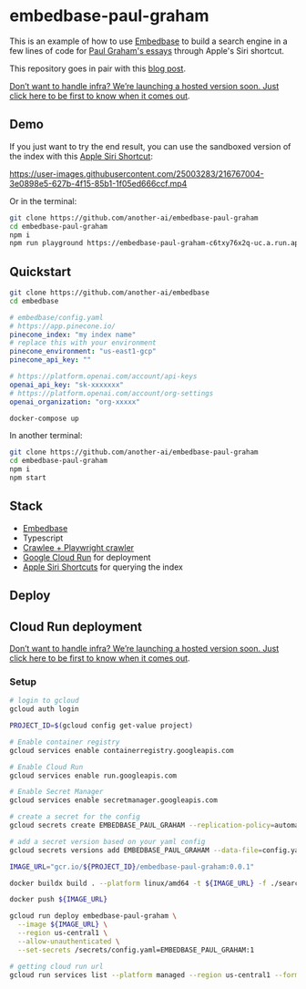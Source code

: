 # embedbase-paul-graham

This is an example of how to use [Embedbase](https://github.com/another-ai/embedbase) to build a search engine in a few lines of code for [Paul Graham's essays](http://www.paulgraham.com/articles.html) through Apple's Siri shortcut.

This repository goes in pair with this [blog post](https://louis030195.medium.com/search-paul-graham-essays-with-siri-building-an-embedding-powered-product-in-few-lines-of-code-c578b43d741).

[Don’t want to handle infra? We’re launching a hosted version soon. Just click here to be first to know when it comes out](https://embedbase.anotherai.co).


## Demo

If you just want to try the end result, you can use the sandboxed version of the index with this [Apple Siri Shortcut](https://www.icloud.com/shortcuts/70b62f88a59643bbad8ef9cb3483533f):


https://user-images.githubusercontent.com/25003283/216767004-3e0898e5-627b-4f15-85b1-1f05ed666ccf.mp4



Or in the terminal:

```bash
git clone https://github.com/another-ai/embedbase-paul-graham
cd embedbase-paul-graham
npm i
npm run playground https://embedbase-paul-graham-c6txy76x2q-uc.a.run.app
```

## Quickstart


```bash
git clone https://github.com/another-ai/embedbase
cd embedbase
```

```yaml
# embedbase/config.yaml
# https://app.pinecone.io/
pinecone_index: "my index name"
# replace this with your environment
pinecone_environment: "us-east1-gcp"
pinecone_api_key: ""

# https://platform.openai.com/account/api-keys
openai_api_key: "sk-xxxxxxx"
# https://platform.openai.com/account/org-settings
openai_organization: "org-xxxxx"
```

```bash
docker-compose up
```

In another terminal:

```bash
git clone https://github.com/another-ai/embedbase-paul-graham
cd embedbase-paul-graham
npm i
npm start
```

## Stack

- [Embedbase](https://github.com/another-ai/embedbase)
- Typescript
- [Crawlee + Playwright crawler](https://crawlee.dev/docs/examples/playwright-crawler)
- [Google Cloud Run](https://cloud.google.com/run) for deployment
- [Apple Siri Shortcuts](https://www.icloud.com/shortcuts/70b62f88a59643bbad8ef9cb3483533f) for querying the index

## Deploy

## Cloud Run deployment

[Don’t want to handle infra? We’re launching a hosted version soon. Just click here to be first to know when it comes out](https://embedbase.anotherai.co).

### Setup

```bash
# login to gcloud
gcloud auth login

PROJECT_ID=$(gcloud config get-value project)

# Enable container registry
gcloud services enable containerregistry.googleapis.com

# Enable Cloud Run
gcloud services enable run.googleapis.com

# Enable Secret Manager
gcloud services enable secretmanager.googleapis.com

# create a secret for the config
gcloud secrets create EMBEDBASE_PAUL_GRAHAM --replication-policy=automatic

# add a secret version based on your yaml config
gcloud secrets versions add EMBEDBASE_PAUL_GRAHAM --data-file=config.yaml

IMAGE_URL="gcr.io/${PROJECT_ID}/embedbase-paul-graham:0.0.1"

docker buildx build . --platform linux/amd64 -t ${IMAGE_URL} -f ./search/Dockerfile

docker push ${IMAGE_URL}

gcloud run deploy embedbase-paul-graham \
  --image ${IMAGE_URL} \
  --region us-central1 \
  --allow-unauthenticated \
  --set-secrets /secrets/config.yaml=EMBEDBASE_PAUL_GRAHAM:1

# getting cloud run url
gcloud run services list --platform managed --region us-central1 --format="value(status.url)" --filter="metadata.name=embedbase-paul-graham"
```


